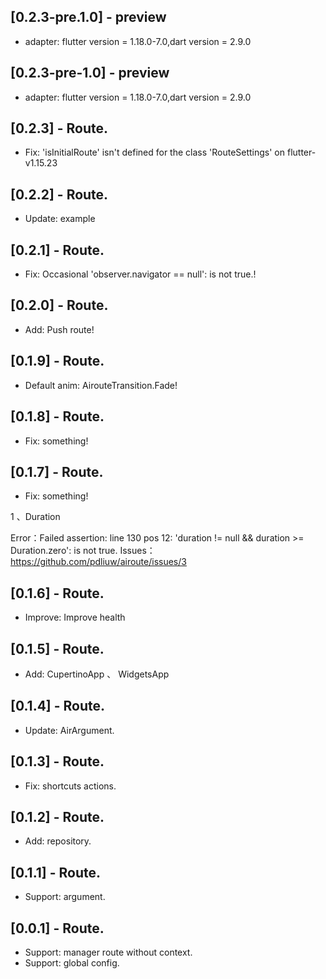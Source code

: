 ## [0.2.3-pre.1.0] - preview

* adapter: flutter version = 1.18.0-7.0,dart version = 2.9.0

## [0.2.3-pre-1.0] - preview

* adapter: flutter version = 1.18.0-7.0,dart version = 2.9.0

## [0.2.3] - Route.

* Fix: 'isInitialRoute' isn't defined for the class 'RouteSettings' on flutter-v1.15.23

## [0.2.2] - Route.

* Update: example

## [0.2.1] - Route.

* Fix: Occasional 'observer.navigator == null': is not true.!

## [0.2.0] - Route.

* Add: Push route!

## [0.1.9] - Route.

* Default anim: AirouteTransition.Fade!

## [0.1.8] - Route.

* Fix: something!

## [0.1.7] - Route.

* Fix: something!

1 、Duration

Error：Failed assertion: line 130 pos 12: 'duration != null && duration >= Duration.zero': is not true.
Issues：https://github.com/pdliuw/airoute/issues/3

## [0.1.6] - Route.

* Improve:  Improve health

## [0.1.5] - Route.

* Add: CupertinoApp 、 WidgetsApp

## [0.1.4] - Route.

* Update: AirArgument.

## [0.1.3] - Route.

* Fix: shortcuts actions.

## [0.1.2] -  Route.

*  Add: repository.

## [0.1.1] -  Route.

*  Support: argument.

## [0.0.1] -  Route.

*  Support: manager route without context.
*  Support: global config.
